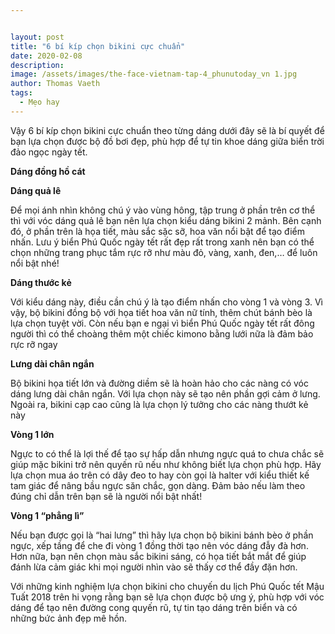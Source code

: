 ```yaml
---


layout: post
title: "6 bí kíp chọn bikini cực chuẩn"
date: 2020-02-08
description: 
image: /assets/images/the-face-vietnam-tap-4_phunutoday_vn 1.jpg
author: Thomas Vaeth
tags:
  - Mẹo hay
---
```

Vậy 6 bí kíp chọn bikini cực chuẩn theo từng dáng dưới đây sẽ là bí quyết để bạn lựa chọn được bộ đồ bơi đẹp, phù hợp để tự tin khoe dáng giữa biển trời đảo ngọc ngày tết.

**Dáng đồng hồ cát**

**Dáng quả lê**

Để mọi ánh nhìn không chú ý vào vùng hông, tập trung ở phần trên cơ thể thì với vóc dáng quả lê bạn nên lựa chọn kiểu dáng bikini 2 mảnh. Bên cạnh đó, ở phần trên là họa tiết, màu sắc sặc sỡ, hoa văn nổi bật để tạo điểm nhấn. Lưu ý biển Phú Quốc ngày tết rất đẹp rất trong xanh nên bạn có thể chọn những trang phục tắm rực rỡ như màu đỏ, vàng, xanh, đen,… để luôn nổi bật nhé!

**Dáng thước kẻ**

Với kiểu dáng này, điều cần chú ý là tạo điểm nhấn cho vòng 1 và vòng 3. Vì vậy, bộ bikini đồng bộ với họa tiết hoa văn nữ tính, thêm chút bánh bèo là lựa chọn tuyệt vời. Còn nếu bạn e ngại vì biển Phú Quốc ngày tết rất đông người thì có thể choàng thêm một chiếc kimono bằng lưới nữa là đảm bảo rực rỡ ngay

**Lưng dài chân ngắn**

Bộ bikini họa tiết lớn và đường diềm sẽ là hoàn hảo cho các nàng có vóc dáng lưng dài chân ngắn. Với lựa chọn này sẽ tạo nên phần gợi cảm ở lưng. Ngoài ra, bikini cạp cao cũng là lựa chọn lý tưởng cho các nàng thướt kẻ này

**Vòng 1 lớn**

Ngực to có thể là lợi thế để tạo sự hấp dẫn nhưng ngực quá to chưa chắc sẽ giúp mặc bikini trở nên quyến rũ nếu như không biết lựa chọn phù hợp. Hãy lựa chọn mua áo trên có dây đeo to hay còn gọi là halter với kiểu thiết kế tam giác để nâng bầu ngực săn chắc, gọn dàng. Đảm bảo nếu làm theo đúng chỉ dẫn trên bạn sẽ là người nổi bật nhất!

**Vòng 1 “phẳng lì”**

Nếu bạn được gọi là “hai lưng” thì hãy lựa chọn bộ bikini bánh bèo ở phần ngực, xếp tầng để che đi vòng 1 đồng thời tạo nên vóc dáng đẫy đà hơn. Hơn nữa, bạn nên chọn màu sắc bikini sáng, có họa tiết bắt mắt để giúp đánh lừa cảm giác khi mọi người nhìn vào sẽ thấy cơ thể đầy đặn hơn.

Với những kinh nghiệm lựa chọn bikini cho chuyến du lịch Phú Quốc tết Mậu Tuất 2018 trên hi vọng rằng bạn sẽ lựa chọn được bộ ưng ý, phù hợp với vóc dáng để tạo nên đường cong quyến rũ, tự tin tạo dáng trên biển và có những bức ảnh đẹp mê hồn.